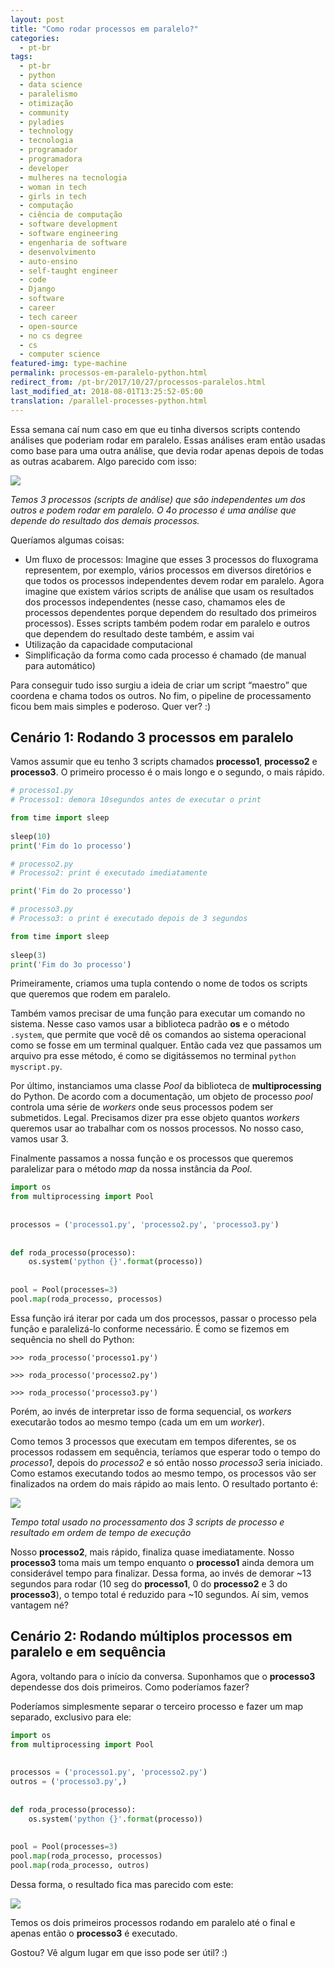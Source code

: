 ```yaml
---
layout: post
title: "Como rodar processos em paralelo?"
categories:
  - pt-br
tags:
  - pt-br
  - python
  - data science
  - paralelismo
  - otimização
  - community 
  - pyladies
  - technology
  - tecnologia
  - programador
  - programadora
  - developer
  - mulheres na tecnologia
  - woman in tech
  - girls in tech
  - computação
  - ciência de computação
  - software development
  - software engineering
  - engenharia de software
  - desenvolvimento
  - auto-ensino
  - self-taught engineer
  - code
  - Django
  - software
  - career
  - tech career
  - open-source
  - no cs degree
  - cs
  - computer science
featured-img: type-machine
permalink: processos-em-paralelo-python.html
redirect_from: /pt-br/2017/10/27/processos-paralelos.html
last_modified_at: 2018-08-01T13:25:52-05:00
translation: /parallel-processes-python.html
---
```


Essa semana caí num caso em que eu tinha diversos scripts contendo análises que poderiam rodar em paralelo. Essas análises eram então usadas como base para uma outra análise, que devia rodar apenas depois de todas as outras acabarem. Algo parecido com isso:

![](https://i.imgur.com/jfX5XMZ.png)

*Temos 3 processos (scripts de análise) que são independentes um dos outros e podem rodar em paralelo. O 4o processo é uma análise que depende do resultado dos demais processos.*

Queríamos algumas coisas:

* Um fluxo de processos: Imagine que esses 3 processos do fluxograma representem, por exemplo, vários processos em diversos diretórios e que todos os processos independentes devem rodar em paralelo. Agora imagine que existem vários scripts de análise que usam os resultados dos processos independentes (nesse caso, chamamos eles de processos dependentes porque dependem do resultado dos primeiros processos). Esses scripts também podem rodar em paralelo e outros que dependem do resultado deste também, e assim vai
* Utilização da capacidade computacional
* Simplificação da forma como cada processo é chamado (de manual para automático)

Para conseguir tudo isso surgiu a ideia de criar um script “maestro” que coordena e chama todos os outros. No fim, o pipeline de processamento ficou bem mais simples e poderoso. Quer ver? :)

## Cenário 1: Rodando 3 processos em paralelo

Vamos assumir que eu tenho 3 scripts chamados **processo1**, **processo2** e **processo3**. 
O primeiro processo é o mais longo e o segundo, o mais rápido.

```python
# processo1.py
# Processo1: demora 10segundos antes de executar o print

from time import sleep                                                          
                                                                                
sleep(10)                                                                       
print('Fim do 1o processo')
```

```python
# processo2.py
# Processo2: print é executado imediatamente

print('Fim do 2o processo')
```


```python
# processo3.py
# Processo3: o print é executado depois de 3 segundos

from time import sleep                                                          
                                                                                
sleep(3)                                                                       
print('Fim do 3o processo')
```

Primeiramente, criamos uma tupla contendo o nome de todos os scripts que queremos que rodem em paralelo.

Também vamos precisar de uma função para executar um comando no sistema. 
Nesse caso vamos usar a biblioteca padrão **os** e o método `.system`, 
que permite que você dê os comandos ao sistema operacional como se fosse em um terminal qualquer. 
Então cada vez que passamos um arquivo pra esse método, é como se digitássemos no terminal 
`python myscript.py`.

Por último, instanciamos uma classe *Pool* da biblioteca de **multiprocessing** do Python. 
De acordo com a documentação, um objeto de processo *pool* controla uma série de *workers* onde 
seus processos podem ser submetidos. Legal. 
Precisamos dizer pra esse objeto quantos *workers* queremos usar ao trabalhar com os nossos processos. 
No nosso caso, vamos usar 3.

Finalmente passamos a nossa função e os processos que queremos paralelizar para o método *map* da 
nossa instância da *Pool*. 

```python
import os                                                                       
from multiprocessing import Pool                                                
                                                                                
                                                                                
processos = ('processo1.py', 'processo2.py', 'processo3.py')                                    
                                                  
                                                                                
def roda_processo(processo):                                                             
    os.system('python {}'.format(processo))                                       
                                                                                
                                                                                
pool = Pool(processes=3)                                                        
pool.map(roda_processo, processos) 
```

Essa função irá iterar por cada um dos processos, passar o processo pela função e 
paralelizá-lo conforme necessário. É como se fizemos em sequência no shell do Python:

`>>> roda_processo('processo1.py')`

`>>> roda_processo('processo2.py')`

`>>> roda_processo('processo3.py')`

Porém, ao invés de interpretar isso de forma sequencial, os *workers* executarão todos ao 
mesmo tempo (cada um em um *worker*).

Como temos 3 processos que executam em tempos diferentes, se os processos rodassem em sequência, teríamos que esperar todo o tempo do *processo1*, depois do *processo2* e só então nosso *processo3* 
seria iniciado. Como estamos executando todos ao mesmo tempo, 
os processos vão ser finalizados na ordem do mais rápido ao mais lento. O resultado portanto é:

![](https://i.imgur.com/GvIoQS5.png)

*Tempo total usado no processamento dos 3 scripts de processo e resultado em ordem de tempo de execução*

Nosso **processo2**, mais rápido, finaliza quase imediatamente. 
Nosso **processo3** toma mais um tempo enquanto o **processo1** ainda demora um 
considerável tempo para finalizar. 
Dessa forma, ao invés de demorar ~13 segundos para rodar (10 seg do **processo1**, 0 do **processo2** e 3 do **processo3**), o tempo total é reduzido para ~10 segundos. Aí sim, vemos vantagem né?

## Cenário 2: Rodando múltiplos processos em paralelo e em sequência

Agora, voltando para o início da conversa. Suponhamos que o **processo3** dependesse dos dois primeiros.
Como poderíamos fazer?

Poderíamos simplesmente separar o terceiro processo e fazer um map separado, exclusivo para ele:


```python
import os                                                                       
from multiprocessing import Pool                                                
                                                                                
                                                                                
processos = ('processo1.py', 'processo2.py')                                    
outros = ('processo3.py',)
                                                  
                                                                                
def roda_processo(processo):                                                             
    os.system('python {}'.format(processo))                                       
                                                                                
                                                                                
pool = Pool(processes=3)                                                        
pool.map(roda_processo, processos) 
pool.map(roda_processo, outros) 
```

Dessa forma, o resultado fica mas parecido com este:

![](https://i.imgur.com/2ja6VBK.png)

Temos os dois primeiros processos rodando em paralelo até o final e apenas então o **processo3** 
é executado.

Gostou? Vê algum lugar em que isso pode ser útil? :)
